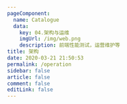 ```yaml
---
pageComponent: 
  name: Catalogue
  data: 
    key: 04.架构与运维
    imgUrl: /img/web.png
    description: 前端性能测试，运营维护等
title: 架构
date: 2020-03-21 21:50:53
permalink: /operation
sidebar: false
article: false
comment: false
editLink: false
---
```



